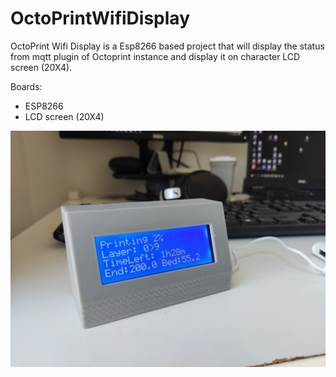 # OctoPrintWifiDisplay
OctoPrint Wifi Display is a Esp8266 based project that will display the status from mqtt plugin of Octoprint instance and display it on character LCD screen (20X4).


Boards:
 - ESP8266
 - LCD screen (20X4)

![alt text](https://github.com/nori0aw/OctoPrintWifiDisplay/blob/master/STL%20Files/IMG_2021-06-16-11-33-37-512.jpg)
